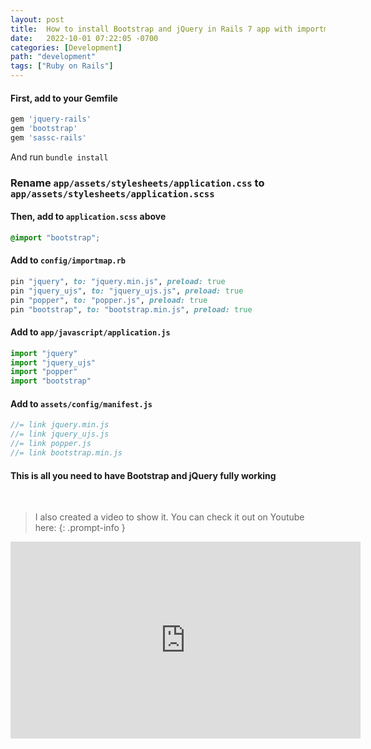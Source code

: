 ```yaml
---
layout: post
title:  How to install Bootstrap and jQuery in Rails 7 app with importmap
date:   2022-10-01 07:22:05 -0700
categories: [Development]
path: "development"
tags: ["Ruby on Rails"]
---
```



#### First, add to your Gemfile
```ruby
gem 'jquery-rails'
gem 'bootstrap'
gem 'sassc-rails'
```
And run ```bundle install```

### Rename ```app/assets/stylesheets/application.css``` to ```app/assets/stylesheets/application.scss```

#### Then, add to ```application.scss``` above
```scss
@import "bootstrap";
```

#### Add to ```config/importmap.rb```
```ruby
pin "jquery", to: "jquery.min.js", preload: true
pin "jquery_ujs", to: "jquery_ujs.js", preload: true
pin "popper", to: "popper.js", preload: true
pin "bootstrap", to: "bootstrap.min.js", preload: true
```

#### Add to ```app/javascript/application.js```
```js
import "jquery"
import "jquery_ujs"
import "popper"
import "bootstrap"
```

#### Add to ```assets/config/manifest.js```
```js
//= link jquery.min.js
//= link jquery_ujs.js
//= link popper.js
//= link bootstrap.min.js
```

#### This is all you need to have Bootstrap and jQuery fully working

<br />

> I also created a video to show it. You can check it out on Youtube here:
{: .prompt-info }

<iframe width="560" height="315" src="https://www.youtube.com/embed/C1ySLawZJ8Q" title="YouTube video player" frameborder="0" allow="accelerometer; autoplay; clipboard-write; encrypted-media; gyroscope; picture-in-picture" allowfullscreen></iframe>
<br />